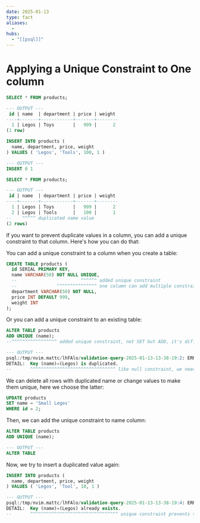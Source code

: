 ```yaml
---
date: 2025-01-13
type: fact
aliases:
  -
hubs:
  - "[[psql]]"
---
```


# Applying a Unique Constraint to One column

```sql
SELECT * FROM products;

--- OUTPUT ---
 id | name  | department | price | weight 
----+-------+------------+-------+--------
  1 | Legos | Toys       |   999 |      2
(1 row)
```

```sql
INSERT INTO products (
  name, department, price, weight
) VALUES ( 'Legos', 'Tools', 100, 1 )

--- OUTPUT ---
INSERT 0 1

```
```sql
SELECT * FROM products;

--- OUTPUT ---
 id | name  | department | price | weight 
----+-------+------------+-------+--------
  1 | Legos | Toys       |   999 |      2
  2 | Legos | Tools      |   100 |      1
--    ^^^^^ duplicated name value
(2 rows)
```

If you want to prevent duplicate values in a column, you can add a unique constraint to that column. Here's how you can do that:

You can add a unique constraint to a column when you create a table:
```sql
CREATE TABLE products (
  id SERIAL PRIMARY KEY,
  name VARCHAR(50) NOT NULL UNIQUE,
  --                        ^^^^^^ added unique constraint
  --               ^^^^^^^^^^^^^^^ one column can add multiple constraints
  department VARCHAR(50) NOT NULL,
  price INT DEFAULT 999,
  weight INT
);
```
Or you can add a unique constraint to an existing table:

```sql
ALTER TABLE products
ADD UNIQUE (name);
--^^^^^^^^^^^^^^^^^ added unique constraint, not SET but ADD, it's different from adding null constraint

--- OUTPUT ---
psql:/tmp/nvim.mattc/lhFAlo/validation-query-2025-01-13-13-38-19:2: ERROR:  could not create unique index "products_name_key"
DETAIL:  Key (name)=(Legos) is duplicated.
--       ^^^^^^^^^^^^^^^^^^^^^^^^^^^^^^^^ like null constraint, we need to remove any existing duplicated values first

```

We can delete all rows with duplicated name or change values to make them unique, here we choose the latter:

```sql
UPDATE products
SET name = 'Small Legos'
WHERE id = 2;

```
Then, we can add the unique constraint to name column:

```sql
ALTER TABLE products
ADD UNIQUE (name);

--- OUTPUT ---
ALTER TABLE

```

Now, we try to insert a duplicated value again:

```sql
INSERT INTO products (
  name, department, price, weight
) VALUES ( 'Legos', 'Tool', 10, 1 )

--- OUTPUT ---
psql:/tmp/nvim.mattc/lhFAlo/validation-query-2025-01-13-13-38-19:4: ERROR:  duplicate key value violates unique constraint "products_name_key"
DETAIL:  Key (name)=(Legos) already exists.
--       ^^^^^^^^^^^^^^^^^^^^^^^^^^^^^^^^^ unique constraint prevents the insertion of duplicated value in name column

```
